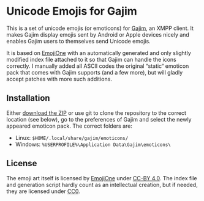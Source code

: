 Unicode Emojis for Gajim
========================

This is a set of unicode emojis (or emoticons) for [Gajim], an XMPP client.
It makes Gajim display emojis sent by Android or Apple devices nicely and enables Gajim users to themselves send Unicode emojis.

It is based on [EmojiOne] with an automatically generated and only slightly modified index file attached to it so that Gajim can handle the icons correctly.
I manually added all ASCII codes the original “static“ emoticon pack that comes with Gajim supports (and a few more), but will gladly accept patches with more such additions.

[Gajim]: https://gajim.org/
[EmojiOne]: http://emojione.com/

Installation
------------
Either [download the ZIP][ZIP] or use git to clone the repository to the correct location (see below), go to the preferences of Gajim and select the newly appeared emoticon pack. The correct folders are:

* Linux: `$HOME/.local/share/gajim/emoticons/`
* Windows: `%USERPROFILE%\Application Data\Gajim\emoticons\`

[ZIP]: https://github.com/jplitza/gajim-emojione/archive/master.zip

License
-------
The emoji art itself is licensed by [EmojiOne] under [CC-BY 4.0].
The index file and generation script hardly count as an intellectual creation, but if needed, they are licensed under [CC0].

[CC-BY 4.0]: https://creativecommons.org/licenses/by/4.0/
[CC0]: https://creativecommons.org/publicdomain/zero/1.0/
